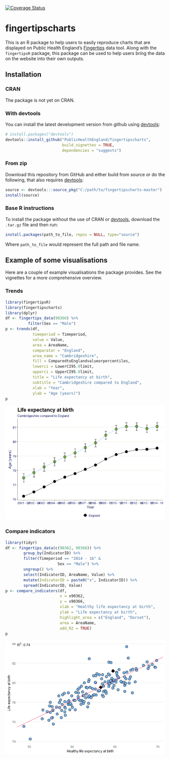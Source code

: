 
<!-- README.md is generated from README.Rmd. Please edit that file -->

[![Coverage
Status](https://coveralls.io/repos/github/PublicHealthEngland/fingertipscharts/badge.svg?branch=master)](https://coveralls.io/github/PublicHealthEngland/fingertipscharts?branch=master)

# fingertipscharts

This is an R package to help users to easily reproduce charts that are
displayed on Public Health England’s
[Fingertips](http://fingertips.phe.org.uk/) data tool. Along with the
`fingertipsR` package, this package can be used to help users bring the
data on the website into their own outputs.

## Installation

### CRAN

The package is not yet on CRAN.

### With devtools

You can install the latest development version from github using
[devtools](https://github.com/hadley/devtools):

``` r
# install.packages("devtools")
devtools::install_github("PublicHealthEngland/fingertipscharts",
                         build_vignettes = TRUE,
                         dependencies = "suggests")
```

### From zip

Download this repository from GitHub and either build from source or do
the following, that also requires
[devtools](https://github.com/hadley/devtools):

``` r
source <- devtools:::source_pkg("C:/path/to/fingertipscharts-master")
install(source)
```

### Base R instructions

To install the package without the use of CRAN or
[devtools](https://github.com/hadley/devtools), download the `.tar.gz`
file and then run:

``` r
install.packages(path_to_file, repos = NULL, type="source")
```

Where `path_to_file` would represent the full path and file name.

## Example of some visualisations

Here are a couple of example visualisations the package provides. See
the vignettes for a more comprehensive overview.

### Trends

``` r
library(fingertipsR)
library(fingertipscharts)
library(dplyr)
df <- fingertips_data(90366) %>%
          filter(Sex == "Male")
p <- trends(df,
            timeperiod = Timeperiod,
            value = Value,
            area = AreaName,
            comparator = "England",
            area_name = "Cambridgeshire",
            fill = ComparedtoEnglandvalueorpercentiles,
            lowerci = LowerCI95.0limit,
            upperci = UpperCI95.0limit,
            title = "Life expectancy at birth",
            subtitle = "Cambridgeshire compared to England",
            xlab = "Year",
            ylab = "Age (years)")
p
```

![](README_files/figure-gfm/trends-1.png)<!-- -->

### Compare indicators

``` r
library(tidyr)
df <- fingertips_data(c(90362, 90366)) %>%
        group_by(IndicatorID) %>%
        filter(Timeperiod == "2014 - 16" &
                       Sex == "Male") %>%
        ungroup() %>%
        select(IndicatorID, AreaName, Value) %>%
        mutate(IndicatorID = paste0("x", IndicatorID)) %>%
        spread(IndicatorID, Value)
p <- compare_indicators(df,
                        x = x90362,
                        y = x90366,
                        xlab = "Healthy life expectancy at birth",
                        ylab = "Life expectancy at birth",
                        highlight_area = c("England", "Dorset"),
                        area = AreaName,
                        add_R2 = TRUE)
p
```

![](README_files/figure-gfm/compare%20indicators-1.png)<!-- -->
